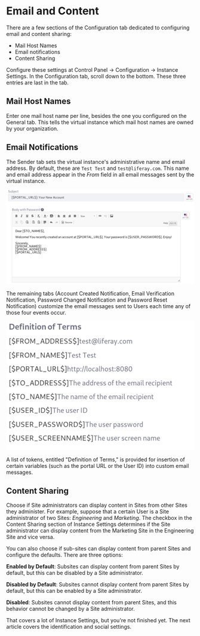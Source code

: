 # Email and Content [](id=email-and-content)

There are a few sections of the Configuration tab dedicated to configuring
email and content sharing:

- Mail Host Names
- Email notifications
- Content Sharing

Configure these settings at Control Panel &rarr; Configuration &rarr; Instance
Settings. In the Configuration tab, scroll down to the bottom. These three
entries are last in the tab.

## Mail Host Names [](id=mail-host-names)

Enter one mail host name per line, besides the one you configured on the General
tab. This tells the virtual instance which mail host names are owned by your
organization.

## Email Notifications [](id=email-notifications)

The Sender tab sets the virtual instance's administrative name and email
address.  By default, these are `Test Test` and `test@liferay.com`. This name
and email address appear in the *From* field in all email messages sent by the
virtual instance.

![Figure 1: Customize the email template for the email messages sent to new Users.](../../../images/instance-settings-account-created.png)

The remaining tabs (Account Created Notification, Email Verification
Notification, Password Changed Notification and Password Reset Notification)
customize the email messages sent to Users each time any of those four events
occur.

![Figure 2: There are some handy variables available for use in email templates.](../../../images/instance-settings-definition-of-terms.png)

A list of tokens, entitled "Definition of Terms," is provided for insertion of
certain variables (such as the portal URL or the User ID) into custom email
messages.

## Content Sharing [](id=content-sharing)

Choose if Site administrators can display content in Sites from other Sites they
administer. For example, suppose that a certain User is a Site administrator of
two Sites: *Engineering* and *Marketing*. The checkbox in the Content Sharing
section of Instance Settings determines if the Site administrator can display
content from the Marketing Site in the Engineering Site and vice versa.

You can also choose if sub-sites can display content from parent Sites and
configure the defaults. There are three options:

**Enabled by Default**: Subsites can display content from parent Sites by
default, but this can be disabled by a Site administrator.

**Disabled by Default**: Subsites cannot display content from parent Sites by
default, but this can be enabled by a Site administrator.

**Disabled**: Subsites cannot display content from parent Sites, and this
behavior cannot be changed by a Site administrator.

That covers a lot of Instance Settings, but you're not finished yet. The next
article covers the identification and social settings.
